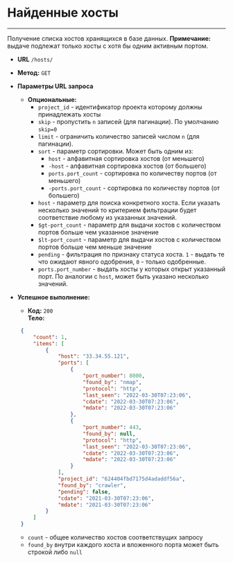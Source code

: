 # Найденные хосты
----

Получение списка хостов хранящихся в базе данных.
**Примечание:** выдаче подлежат только хосты с хотя бы одним активным портом.

* **URL** `/hosts/`
* **Метод:**  `GET`

*  **Параметры URL запроса**
   *  **Опциональные:**
      - `project_id` - идентификатор проекта которому должны принадлежать хосты
      - `skip` - пропустить `n` записей (для пагинации). По умолчанию `skip=0`
      - `limit` - ограничить количество записей числом `n` (для пагинации).
      - `sort` - параметр сортировки. Может быть одним из:
        - `host` - алфавитная сортировка хостов (от меньшего)
        - `-host` - алфавитная сортировка хостов (от большего)
        - `ports.port_count` - сортировка по количеству портов (от меньшего)
        - `-ports.port_count` - сортировка по количеству портов (от большего)
      - `host` - параметр для поиска конкретного хоста. Если указать несколько значений
        то критерием фильтрации будет соответствие любому из указанных значений.
      - `$gt-port_count` - параметр для выдачи хостов с количеством портов больше чем указанное значение
      - `$lt-port_count` - параметр для выдачи хостов с количеством портов больше чем меньше значение
      - `pending` - фильтрация по признаку статуса хоста. 
        `1` - выдать те что ожидают явного одобрения, `0` - только одобренные.
      - `ports.port_number` - выдать хосты у которых открыт указанный порт. По аналогии с `host`, может быть указано несколько значений.

* **Успешное выполнение:**
  * **Код:** `200` <br />
    **Тело:**  
   ```json
    {
        "count": 1,
        "items": [
            {
                "host": "33.34.55.121",
                "ports": [
                    {
                        "port_number": 8000,
                        "found_by": "nmap",
                        "protocol": "http",
                        "last_seen": "2022-03-30T07:23:06",
                        "cdate": "2022-03-30T07:23:06",
                        "mdate": "2022-03-30T07:23:06"
                    },
                    {
                        "port_number": 443,
                        "found_by": null,
                        "protocol": "http",
                        "last_seen": "2022-03-30T07:23:06",
                        "cdate": "2022-03-30T07:23:06",
                        "mdate": "2022-03-30T07:23:06"
                    }
                ],
                "project_id": "624404fbd7175d4adaddf56a",
                "found_by": "crawler",
                "pending": false,
                "cdate": "2021-03-30T07:23:06",
                "mdate": "2021-03-30T07:23:06"
            }
        ]
    }

    ```
    * `count` - общее количество хостов соответствущих запросу
    *  `found_by` внутри каждого хоста и вложенного порта может быть строкой либо `null`